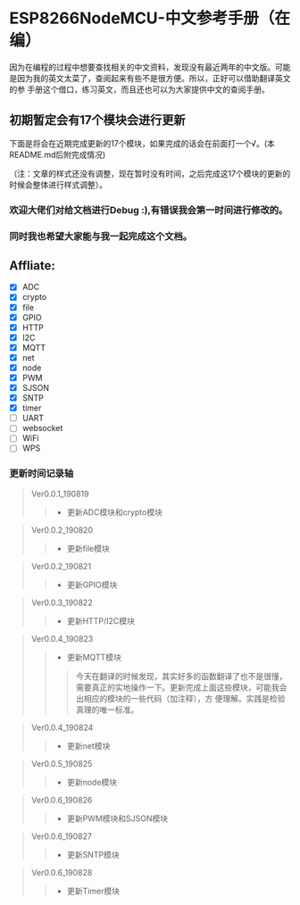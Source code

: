 # ESP8266NodeMCU-中文参考手册（在编）

因为在编程的过程中想要查找相关的中文资料，发现没有最近两年的中文版。可能是因为我的英文太菜了，查阅起来有些不是很方便。所以，正好可以借助翻译英文的参
手册这个借口，练习英文，而且还也可以为大家提供中文的查阅手册。

## 初期暂定会有17个模块会进行更新

下面是将会在近期完成更新的17个模块，如果完成的话会在前面打一个√。(本README.md后附完成情况)

（注：文章的样式还没有调整，现在暂时没有时间，之后完成这17个模块的更新的时候会整体进行样式调整）。

### 欢迎大佬们对给文档进行Debug :),有错误我会第一时间进行修改的。
### 同时我也希望大家能与我一起完成这个文档。

## Affliate:
 - [x] ADC          
 - [x] crypto           
 - [x] file 
 - [x] GPIO  
 - [x] HTTP 
 - [x] I2C   
 - [x] MQTT
 - [x] net 
 - [x] node   
 - [x] PWM  
 - [x] SJSON 
 - [x] SNTP 
 - [x] timer 
 - [ ] UART
 - [ ] websocket 
 - [ ] WiFi  
 - [ ] WPS

### 更新时间记录轴
> Ver0.0.1_190819
>>* 更新ADC模块和crypto模块

> Ver0.0.2_190820
>>* 更新file模块

>Ver0.0.2_190821
>>* 更新GPIO模块

>Ver0.0.3_190822
>>* 更新HTTP/I2C模块

>Ver0.0.4_190823
>>* 更新MQTT模块
>>> 今天在翻译的时候发现，其实好多的函数翻译了也不是很懂，需要真正的实地操作一下。更新完成上面这些模块，可能我会出相应的模块的一些代码（加注释），方
>>> 便理解。实践是检验真理的唯一标准。

>Ver0.0.4_190824
>>* 更新net模块

>Ver0.0.5_190825
>>* 更新node模块

>Ver0.0.6_190826
>>* 更新PWM模块和SJSON模块

>Ver0.0.6_190827
>>* 更新SNTP模块

>Ver0.0.6_190828
>>* 更新Timer模块

